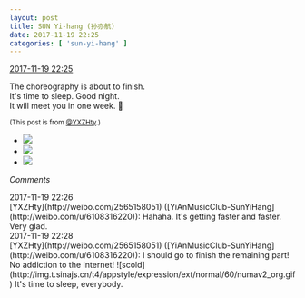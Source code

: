 ```yaml
---
layout: post
title: SUN Yi-hang (孙亦航)
date: 2017-11-19 22:25
categories: [ 'sun-yi-hang' ]
---
```


<div class="weibo-info">
  <a href="https://weibo.com/2565158051/FvR9toXx4">2017-11-19 22:25</a>
</div>

The choreography is about to finish.  
It's time to sleep. Good night.  
It will meet you in one week. 💞

<!-- more -->

<small>(This post is from [@YXZHty](http://weibo.com/2565158051).)</small>

<ul class="weibo-pic-list-1">
  <li class="weibo-pic">
    <a href="https://wx1.sinaimg.cn/mw690/98e534a3gy1flnrgbytctj23402c0qv5.jpg"><img src="https://wx1.sinaimg.cn/thumb150/98e534a3gy1flnrgbytctj23402c0qv5.jpg" /></a>
  </li>
  <li class="weibo-pic">
    <a href="https://wx1.sinaimg.cn/mw690/98e534a3gy1flnrgfcbqlj23402c0kjl.jpg"><img src="https://wx1.sinaimg.cn/thumb150/98e534a3gy1flnrgfcbqlj23402c0kjl.jpg" /></a>
  </li>
  <li class="weibo-pic">
    <a href="https://wx1.sinaimg.cn/mw690/98e534a3gy1flnrgj3flfj23402c0b29.jpg"><img src="https://wx1.sinaimg.cn/thumb150/98e534a3gy1flnrgj3flfj23402c0b29.jpg" /></a>
  </li>
</ul>

*Comments*

<div class="weibo-info">2017-11-19 22:26</div>
[YXZHty](http://weibo.com/2565158051) ([YiAnMusicClub-SunYiHang](http://weibo.com/u/6108316220)): Hahaha. It's getting faster and faster. Very glad.

<div class="weibo-info">2017-11-19 22:28</div>
[YXZHty](http://weibo.com/2565158051) ([YiAnMusicClub-SunYiHang](http://weibo.com/u/6108316220)): I should go to finish the remaining part! No addiction to the Internet! ![scold](http://img.t.sinajs.cn/t4/appstyle/expression/ext/normal/60/numav2_org.gif) It's time to sleep, everybody.
